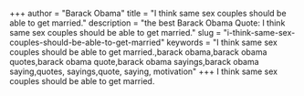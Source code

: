 +++
author = "Barack Obama"
title = "I think same sex couples should be able to get married."
description = "the best Barack Obama Quote: I think same sex couples should be able to get married."
slug = "i-think-same-sex-couples-should-be-able-to-get-married"
keywords = "I think same sex couples should be able to get married.,barack obama,barack obama quotes,barack obama quote,barack obama sayings,barack obama saying,quotes, sayings,quote, saying, motivation"
+++
I think same sex couples should be able to get married.
